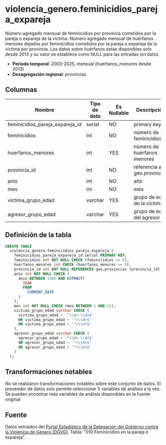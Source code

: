 # violencia_genero.feminicidios_pareja_expareja

Número agregado mensual de feminicidios por provincia cometidos por la pareja o expareja de la víctima. Número agregado mensual de huérfanos menores dejados por feminicidios cometidos por la pareja o expareja de la víctima por provincia. Los datos sobre huérfanos están disponibles solo desde 2013 y su valor se establece como NULL para las entradas sin datos.

- **Periodo temporal**: 2003-2025, mensual (huerfanos_menores desde 2013)
- **Desagregación regional**: provincias

## Columnas

| Nombre | Tipo de dato | Es Nullable | Descripción |
| --- | --- | --- | --- |
| feminicidios_pareja_expareja_id | serial | NO | primary key |
| feminicidios | int | NO | número de feminicidios |
| huerfanos_menores | int | YES | número de huérfanos menores |
| provincia_id | int | NO | referencia a geo.provincias |
| anio | int | NO | año |
| mes | int | NO | mes |
| victima_grupo_edad | varchar | YES | grupo de edad de la víctima |
| agresor_grupo_edad | varchar | YES | grupo de edad del agresor |

## Definición de la tabla

```sql
CREATE TABLE
  violencia_genero.feminicidios_pareja_expareja (
    feminicidios_pareja_expareja_id serial PRIMARY KEY,
    feminicidios int NOT NULL CHECK (feminicidios >= 0),
    huerfanos_menores int CHECK (huerfanos_menores >= 0),
    provincia_id int NOT NULL REFERENCES geo.provincias (provincia_id),
    anio int NOT NULL CHECK (
      anio BETWEEN 1900 AND EXTRACT(
        YEAR
        FROM
          CURRENT_DATE
      )
    ),
    mes int NOT NULL CHECK (mes BETWEEN 1 AND 12),
    victima_grupo_edad varchar CHECK (
      victima_grupo_edad ~ '^\\d+-\\d+$'
      OR victima_grupo_edad ~ '^<\\d+$'
      OR victima_grupo_edad ~ '^>\\d+$'
    ),
    agresor_grupo_edad varchar CHECK (
      agresor_grupo_edad ~ '^\\d+-\\d+$'
      OR agresor_grupo_edad ~ '^<\\d+$'
      OR agresor_grupo_edad ~ '^>\\d+$'
    )
  );
```

## Transformaciones notables
No se realizaron transformaciones notables sobre este conjunto de datos. El proveedor de datos solo permite seleccionar 5 variables de análisis a la vez. Se pueden encontrar más variables de análisis disponibles en la fuente original.

## Fuente
Datos extraídos del <a href="https://estadisticasviolenciagenero.igualdad.gob.es/" target="_blank">Portal Estadístico de la Delegación del Gobierno contra la Violencia de Género (DGVG)</a>. Tabla: "010 Feminicidios en la pareja o expareja".
